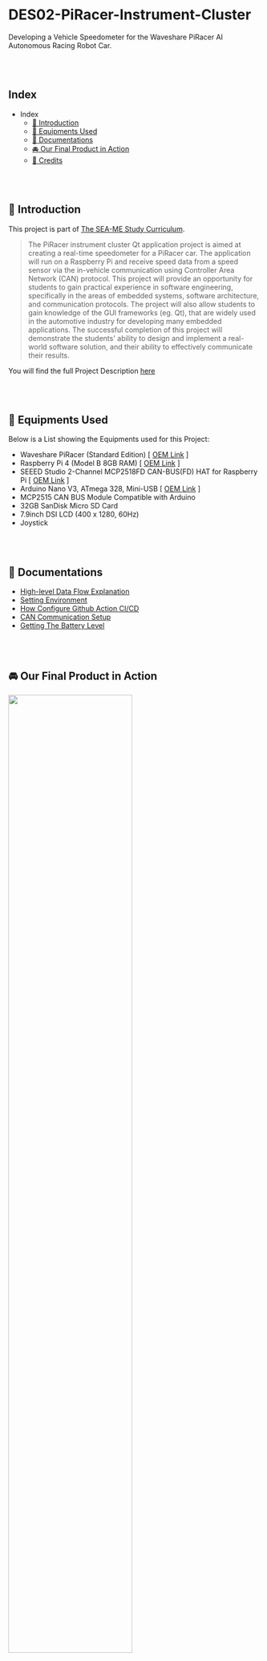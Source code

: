 # DES02-PiRacer-Instrument-Cluster
Developing a Vehicle Speedometer for the Waveshare PiRacer AI Autonomous Racing Robot Car.

<br />
<br />

## Index
- Index
  - [:loudspeaker:  Introduction](#loudspeaker--introduction)
  - [:wrench:  Equipments Used](#wrench--equipments-used)
  - [:memo:  Documentations](#memo--documentations)
  - [:oncoming_automobile:  Our Final Product in Action](#oncoming_automobile--our-final-product-in-action)
  - [:purple_heart:  Credits](#purple_heart--credits)

<br />
<br />

## :loudspeaker:  Introduction
This project is part of [The SEA-ME Study Curriculum](https://github.com/SEA-ME).
> The PiRacer instrument cluster Qt application project is aimed at creating a real-time speedometer for a PiRacer car. The application will run on a Raspberry Pi and receive speed data from a speed sensor via the in-vehicle communication using Controller Area Network (CAN) protocol. This project will provide an opportunity for students to gain practical experience in software engineering, specifically in the areas of embedded systems, software architecture, and communication protocols. The project will also allow students to gain knowledge of the GUI frameworks (eg. Qt), that are widely used in the automotive industry for developing many embedded applications. The successful completion of this project will demonstrate the students' ability to design and implement a real-world software solution, and their ability to effectively communicate their results.

You will find the full Project Description [here](https://github.com/SEA-ME/DES_Instrument-Cluster)

<br />
<br />

## :wrench:  Equipments Used
Below is a List showing the Equipments used for this Project:

- Waveshare PiRacer (Standard Edition) [ [OEM Link](https://www.waveshare.com/piracer-ai-kit.htm) ]
- Raspberry Pi 4 (Model B 8GB RAM) [ [OEM Link](https://www.raspberrypi.com/products/raspberry-pi-4-model-b/) ]
- SEEED Studio 2-Channel MCP2518FD CAN-BUS(FD) HAT for Raspberry Pi [ [OEM Link](https://www.seeedstudio.com/CAN-BUS-FD-HAT-for-Raspberry-Pi-p-4742.html) ]
- Arduino Nano V3, ATmega 328, Mini-USB [ [OEM Link](https://store.arduino.cc/en-de/products/arduino-nano) ]
- MCP2515 CAN BUS Module Compatible with Arduino
- 32GB SanDisk Micro SD Card
- 7.9inch DSI LCD (400 x 1280, 60Hz)
- Joystick

<br />
<br />

## :memo:  Documentations
- [High-level Data Flow Explanation](/docs/Architecture.md)
- [Setting Environment](/docs/environment.md)
- [How Configure Github Action CI/CD](https://github.com/sejoonkimmm/Car-instrument/wiki/How-Configure-Cross-compile-on-Github-action---Docker%3F)
- [CAN Communication Setup](/docs/CAN_Communication.md)
- [Getting The Battery Level](/docs/Battery_Level.md)

<br />
<br />

## :oncoming_automobile:  Our Final Product in Action
<img src="./docs/imgs/final.gif" width="70%" height="70%">

<br />
<br />


## Tech Stack 🛠

<table>
  <tr>
    <td align="center" width="96">
      <a href="https://www.raspberrypi.org/">
        <img src="https://www.raspberrypi.org/app/uploads/2018/03/RPi-Logo-Reg-SCREEN.png" width="48" height="48" alt="Raspberry Pi" />
      </a>
      <br>Raspberry Pi
    </td>
    <td align="center" width="96">
      <a href="https://www.linux.org/">
        <img src="https://upload.wikimedia.org/wikipedia/commons/3/35/Tux.svg" width="48" height="48" alt="Linux" />
      </a>
      <br>Linux
    </td>
    <td align="center" width="96">
      <a href="https://www.docker.com/">
        <img src="https://www.docker.com/wp-content/uploads/2022/03/Moby-logo.png" width="48" height="48" alt="Docker" />
      </a>
      <br>Docker
    </td>
    <td align="center" width="96">
      <a href="https://github.com/features/actions">
        <img src="https://github.githubassets.com/images/modules/site/features/actions-icon-actions.svg" width="48" height="48" alt="GitHub Actions" />
      </a>
      <br>GitHub Actions
    </td>
    <td align="center" width="96">
      <a href="https://www.arduino.cc/">
        <img src="https://upload.wikimedia.org/wikipedia/commons/8/87/Arduino_Logo.svg" width="48" height="48" alt="Arduino" />
      </a>
      <br>Arduino
    </td>
    <td align="center" width="96">
      <a href="https://www.qt.io/">
        <img src="https://upload.wikimedia.org/wikipedia/commons/0/0b/Qt_logo_2016.svg" width="48" height="48" alt="C++ (Qt)" />
      </a>
      <br>C++ (Qt)
    </td>
  </tr>
</table>

<br />
<br />


## :purple_heart:  Credits
- [Arduino CAN Shield Tutorial](https://wiki.seeedstudio.com/CAN-BUS_Shield_V2.0/)
- [2 Channel CAN BUS FD Shield for Raspberry Pi](https://wiki.seeedstudio.com/2-Channel-CAN-BUS-FD-Shield-for-Raspberry-Pi/)

<br />
<br />
